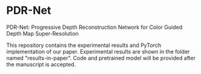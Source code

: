 # PDR-Net
PDR-Net: Progressive Depth Reconstruction Network for Color Guided Depth Map Super-Resolution


This repository contains the experimental results and PyTorch implementation of our paper. Experimental results are shown in the folder named "results-in-paper".
Code and pretrained model will be provided  after the manuscript is accepted.
